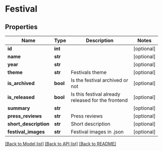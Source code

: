 # Festival

## Properties
Name | Type | Description | Notes
------------ | ------------- | ------------- | -------------
**id** | **int** |  | [optional] 
**name** | **str** |  | [optional] 
**year** | **str** |  | [optional] 
**theme** | **str** | Festivals theme | [optional] 
**is_archived** | **bool** | Is the festival archived or not | [optional] 
**is_released** | **bool** | Is this festival already released for the frontend | [optional] 
**summary** | **str** |  | [optional] 
**press_reviews** | **str** | Press reviews | [optional] 
**short_description** | **str** | Short description | [optional] 
**festival_images** | **str** | Festival images in .json | [optional] 

[[Back to Model list]](../../../../Downloads/sb_db_api/README.md#documentation-for-models) [[Back to API list]](../../../../Downloads/sb_db_api/README.md#documentation-for-api-endpoints) [[Back to README]](../../../../Downloads/sb_db_api/README.md)
